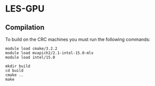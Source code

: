 # LES-GPU

## Compilation
To build on the CRC machines you must run the following commands:
```
module load cmake/3.2.2
module load mvapich2/2.1-intel-15.0-mlx
module load intel/15.0

mkdir build
cd build 
cmake ..
make
```

